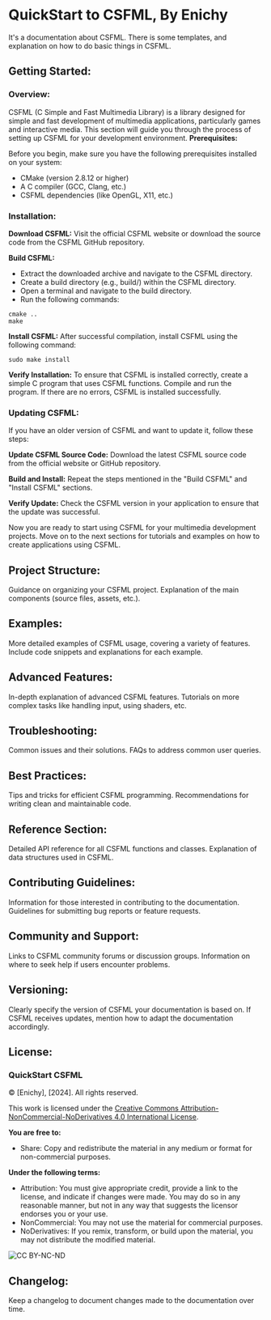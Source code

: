 # QuickStart to CSFML, By Enichy
It's a documentation about CSFML. There is some templates, and explanation on how to do basic things in CSFML.
## Getting Started:
### Overview:

  CSFML (C Simple and Fast Multimedia Library) is a library designed for simple and fast development of multimedia applications, particularly games and interactive media. This section will guide you through the process of setting up CSFML for your
  development environment.
**Prerequisites:**

Before you begin, make sure you have the following prerequisites installed on your system:

- CMake (version 2.8.12 or higher)
- A C compiler (GCC, Clang, etc.)
- CSFML dependencies (like OpenGL, X11, etc.)

### Installation:

**Download CSFML:**
Visit the official CSFML website or download the source code from the CSFML GitHub repository.

**Build CSFML:**
  - Extract the downloaded archive and navigate to the CSFML directory.
  - Create a build directory (e.g., build/) within the CSFML directory.
  - Open a terminal and navigate to the build directory.
  - Run the following commands:
```
cmake ..
make
```
**Install CSFML:**
  After successful compilation, install CSFML using the following command:
```
sudo make install
```
**Verify Installation:**
  To ensure that CSFML is installed correctly, create a simple C program that uses CSFML functions.
  Compile and run the program. If there are no errors, CSFML is installed successfully.

### Updating CSFML:

  If you have an older version of CSFML and want to update it, follow these steps:

**Update CSFML Source Code:**
Download the latest CSFML source code from the official website or GitHub repository.

**Build and Install:**
Repeat the steps mentioned in the "Build CSFML" and "Install CSFML" sections.

**Verify Update:**
Check the CSFML version in your application to ensure that the update was successful.

Now you are ready to start using CSFML for your multimedia development projects. Move on to the next sections for tutorials and examples on how to create applications using CSFML.

## Project Structure:
Guidance on organizing your CSFML project.
Explanation of the main components (source files, assets, etc.).

## Examples:
More detailed examples of CSFML usage, covering a variety of features.
Include code snippets and explanations for each example.

## Advanced Features:
In-depth explanation of advanced CSFML features.
Tutorials on more complex tasks like handling input, using shaders, etc.

## Troubleshooting:
Common issues and their solutions.
FAQs to address common user queries.

## Best Practices:
Tips and tricks for efficient CSFML programming.
Recommendations for writing clean and maintainable code.

## Reference Section:
Detailed API reference for all CSFML functions and classes.
Explanation of data structures used in CSFML.

## Contributing Guidelines:
Information for those interested in contributing to the documentation.
Guidelines for submitting bug reports or feature requests.

## Community and Support:
Links to CSFML community forums or discussion groups.
Information on where to seek help if users encounter problems.

## Versioning:
Clearly specify the version of CSFML your documentation is based on.
If CSFML receives updates, mention how to adapt the documentation accordingly.

## License:
### QuickStart CSFML

© [Enichy], [2024]. All rights reserved.

This work is licensed under the [Creative Commons Attribution-NonCommercial-NoDerivatives 4.0 International License](http://creativecommons.org/licenses/by-nc-nd/4.0/).

**You are free to:**
- Share: Copy and redistribute the material in any medium or format for non-commercial purposes.

**Under the following terms:**
- Attribution: You must give appropriate credit, provide a link to the license, and indicate if changes were made. You may do so in any reasonable manner, but not in any way that suggests the licensor endorses you or your use.
- NonCommercial: You may not use the material for commercial purposes.
- NoDerivatives: If you remix, transform, or build upon the material, you may not distribute the modified material.

![CC BY-NC-ND](https://licensebuttons.net/l/by-nc-nd/4.0/88x31.png)


## Changelog:
Keep a changelog to document changes made to the documentation over time.
